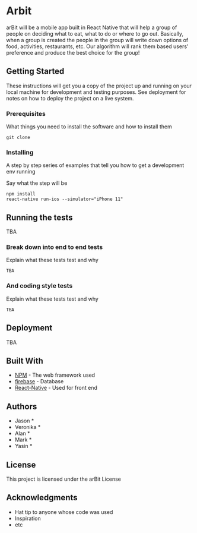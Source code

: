 # Arbit

arBit will be a mobile app built in React Native that will help a group of people on deciding what to eat, what to do or where to go out. Basically, when a group is created the people in the group will write down options of food, activities, restaurants, etc. Our algorithm will rank them based users' preference and produce the best choice for the group!

## Getting Started

These instructions will get you a copy of the project up and running on your local machine for development and testing purposes. See deployment for notes on how to deploy the project on a live system.

### Prerequisites

What things you need to install the software and how to install them

```
git clone
```

### Installing

A step by step series of examples that tell you how to get a development env running

Say what the step will be

```
npm install
react-native run-ios --simulator="iPhone 11"
```


## Running the tests

TBA


### Break down into end to end tests

Explain what these tests test and why

```
TBA
```

### And coding style tests

Explain what these tests test and why

```
TBA
```

## Deployment

TBA

## Built With

* [NPM](https://www.npmjs.com/) - The web framework used
* [firebase](https://firebase.google.com/docs/web/setup) - Database
* [React-Native](https://facebook.github.io/react-native/) - Used for front end


## Authors

* Jason *
* Veronika *
* Alan *
* Mark *
* Yasin *



## License

This project is licensed under the arBit License

## Acknowledgments

* Hat tip to anyone whose code was used
* Inspiration
* etc


